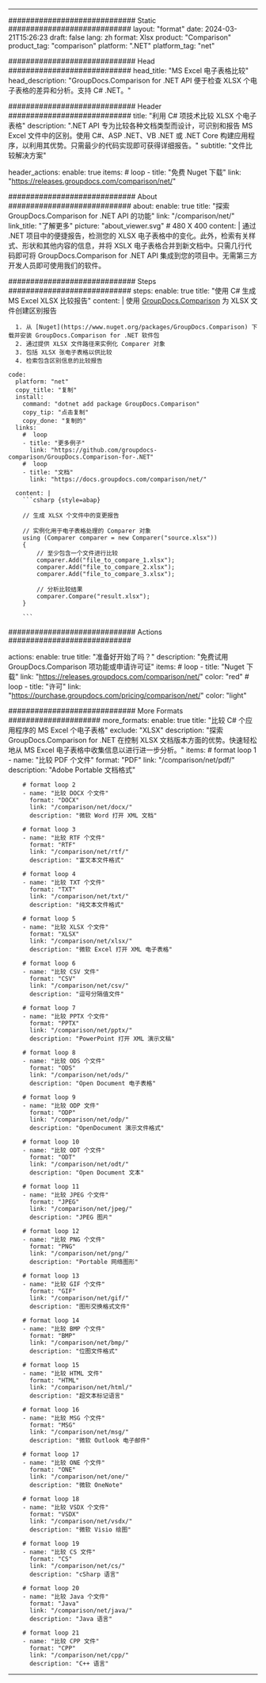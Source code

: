 
---
############################# Static ############################
layout: "format"
date:  2024-03-21T15:26:23
draft: false
lang: zh
format: Xlsx
product: "Comparison"
product_tag: "comparison"
platform: ".NET"
platform_tag: "net"

############################# Head ############################
head_title: "MS Excel 电子表格比较"
head_description: "GroupDocs.Comparison for .NET API 便于检查 XLSX 个电子表格的差异和分析。支持 C# .NET。"

############################# Header ############################
title: "利用 C# 项技术比较 XLSX 个电子表格" 
description: ".NET API 专为比较各种文档类型而设计，可识别和报告 MS Excel 文件中的区别。使用 C#、ASP .NET、VB .NET 或 .NET Core 构建应用程序，以利用其优势。只需最少的代码实现即可获得详细报告。"
subtitle: "文件比较解决方案" 

header_actions:
  enable: true
  items:
    #  loop
    - title: "免费 Nuget 下载"
      link: "https://releases.groupdocs.com/comparison/net/"
      
############################# About ############################
about:
    enable: true
    title: "探索 GroupDocs.Comparison for .NET API 的功能"
    link: "/comparison/net/"
    link_title: "了解更多"
    picture: "about_viewer.svg" # 480 X 400
    content: |
       通过 .NET 项目中的便捷报告，检测您的 XLSX 电子表格中的变化。此外，检索有关样式、形状和其他内容的信息，并将 XSLX 电子表格合并到新文档中。只需几行代码即可将 GroupDocs.Comparison for .NET API 集成到您的项目中。无需第三方开发人员即可使用我们的软件。

############################# Steps ############################
steps:
    enable: true
    title: "使用 C# 生成 MS Excel XLSX 比较报告"
    content: |
      使用 [GroupDocs.Comparison](https://products.groupdocs.com/comparison/net/) 为 XLSX 文件创建区别报告
      
      1. 从 [Nuget](https://www.nuget.org/packages/GroupDocs.Comparison) 下载并安装 GroupDocs.Comparison for .NET 软件包
      2. 通过提供 XLSX 文件路径来实例化 Comparer 对象
      3. 包括 XLSX 张电子表格以供比较
      4. 检索包含区别信息的比较报告
   
    code:
      platform: "net"
      copy_title: "复制"
      install:
        command: "dotnet add package GroupDocs.Comparison"
        copy_tip: "点击复制"
        copy_done: "复制的"
      links:
        #  loop
        - title: "更多例子"
          link: "https://github.com/groupdocs-comparison/GroupDocs.Comparison-for-.NET"
        #  loop
        - title: "文档"
          link: "https://docs.groupdocs.com/comparison/net/"
          
      content: |
        ```csharp {style=abap}

        // 生成 XLSX 个文件中的变更报告

        // 实例化用于电子表格处理的 Comparer 对象
        using (Comparer comparer = new Comparer("source.xlsx"))
        {
            // 至少包含一个文件进行比较
        	comparer.Add("file_to_compare_1.xlsx");
            comparer.Add("file_to_compare_2.xlsx");
            comparer.Add("file_to_compare_3.xlsx");

            // 分析比较结果
            comparer.Compare("result.xlsx"); 
        }
        
        ```            

############################# Actions ############################

actions:
  enable: true
  title: "准备好开始了吗？"
  description: "免费试用 GroupDocs.Comparison 项功能或申请许可证"
  items:
    #  loop
    - title: "Nuget 下载"
      link: "https://releases.groupdocs.com/comparison/net/"
      color: "red"
        #  loop
    - title: "许可"
      link: "https://purchase.groupdocs.com/pricing/comparison/net/"
      color: "light"


############################# More Formats #####################
more_formats:
    enable: true
    title: "比较 C# 个应用程序的 MS Excel 个电子表格"
    exclude: "XLSX"
    description: "探索 GroupDocs.Comparison for .NET 在控制 XLSX 文档版本方面的优势。快速轻松地从 MS Excel 电子表格中收集信息以进行进一步分析。"
    items: 
        # format loop 1
        - name: "比较 PDF 个文件"
          format: "PDF"
          link: "/comparison/net/pdf/"
          description: "Adobe Portable 文档格式"

        # format loop 2
        - name: "比较 DOCX 个文件"
          format: "DOCX"
          link: "/comparison/net/docx/"
          description: "微软 Word 打开 XML 文档"

        # format loop 3
        - name: "比较 RTF 个文件"
          format: "RTF"
          link: "/comparison/net/rtf/"
          description: "富文本文件格式"

        # format loop 4
        - name: "比较 TXT 个文件"
          format: "TXT"
          link: "/comparison/net/txt/"
          description: "纯文本文件格式"

        # format loop 5
        - name: "比较 XLSX 个文件"
          format: "XLSX"
          link: "/comparison/net/xlsx/"
          description: "微软 Excel 打开 XML 电子表格"

        # format loop 6
        - name: "比较 CSV 文件"
          format: "CSV"
          link: "/comparison/net/csv/"
          description: "逗号分隔值文件"

        # format loop 7
        - name: "比较 PPTX 个文件"
          format: "PPTX"
          link: "/comparison/net/pptx/"
          description: "PowerPoint 打开 XML 演示文稿"

        # format loop 8
        - name: "比较 ODS 个文件"
          format: "ODS"
          link: "/comparison/net/ods/"
          description: "Open Document 电子表格"

        # format loop 9
        - name: "比较 ODP 文件"
          format: "ODP"
          link: "/comparison/net/odp/"
          description: "OpenDocument 演示文件格式"

        # format loop 10
        - name: "比较 ODT 个文件"
          format: "ODT"
          link: "/comparison/net/odt/"
          description: "Open Document 文本"

        # format loop 11
        - name: "比较 JPEG 个文件"
          format: "JPEG"
          link: "/comparison/net/jpeg/"
          description: "JPEG 图片"

        # format loop 12
        - name: "比较 PNG 个文件"
          format: "PNG"
          link: "/comparison/net/png/"
          description: "Portable 网络图形"

        # format loop 13
        - name: "比较 GIF 个文件"
          format: "GIF"
          link: "/comparison/net/gif/"
          description: "图形交换格式文件"

        # format loop 14
        - name: "比较 BMP 个文件"
          format: "BMP"
          link: "/comparison/net/bmp/"
          description: "位图文件格式"

        # format loop 15
        - name: "比较 HTML 文件"
          format: "HTML"
          link: "/comparison/net/html/"
          description: "超文本标记语言"

        # format loop 16
        - name: "比较 MSG 个文件"
          format: "MSG"
          link: "/comparison/net/msg/"
          description: "微软 Outlook 电子邮件"

        # format loop 17
        - name: "比较 ONE 个文件"
          format: "ONE"
          link: "/comparison/net/one/"
          description: "微软 OneNote"

        # format loop 18
        - name: "比较 VSDX 个文件"
          format: "VSDX"
          link: "/comparison/net/vsdx/"
          description: "微软 Visio 绘图"

        # format loop 19
        - name: "比较 CS 文件"
          format: "CS"
          link: "/comparison/net/cs/"
          description: "cSharp 语言"

        # format loop 20
        - name: "比较 Java 个文件"
          format: "Java"
          link: "/comparison/net/java/"
          description: "Java 语言"
          
        # format loop 21
        - name: "比较 CPP 文件"
          format: "CPP"
          link: "/comparison/net/cpp/"
          description: "C++ 语言"
---
